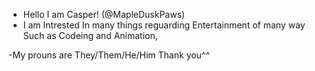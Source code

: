 - Hello I am Casper! (@MapleDuskPaws)
- I am Intrested In many things reguarding Entertainment of many way Such as Codeing and Animation,

-My prouns are They/Them/He/Him Thank you^^
